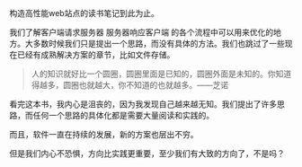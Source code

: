 <!--
author: 刘青
date: 2016-04-15
title: 结束语
tags: 高性能Web站点
category: web/高性能Web站点
status: publish 
summary:  
-->

构造高性能web站点的读书笔记到此为止。

我们了解客户端请求服务器 服务器响应客户端 的各个流程中可以用来优化的地方。大多数时候我们只是提出一个思路，而没有具体的方法。我们也跳过了一些现在已经有成熟解决方案的章节，比如文件存储。

> 人的知识就好比一个圆圈，圆圈里面是已知的，圆圈外面是未知的。你知道得越多，圆圈也就越大，你不知道的也就越多。——芝诺

看完这本书，我内心是沮丧的，因为我发现自己越来越无知。我们提出了许多思路，而任何一个思路的具体化都是需要大量阅读和实践的。

而且，软件一直在持续的发展，新的方案也层出不穷。

但是我们内心不恐惧，方向比实践更重要，至少我们有大致的方向了，不是吗？
